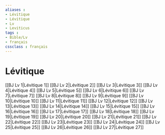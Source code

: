 ```yaml
---
aliases : 
- Lévitique
- Lévitique
- Lv
- Leviticus
tags : 
- Bible/Lv
- français
cssclass : français
---
```


# Lévitique

[[BJ Lv 1|Lévitique 1]]
[[BJ Lv 2|Lévitique 2]]
[[BJ Lv 3|Lévitique 3]]
[[BJ Lv 4|Lévitique 4]]
[[BJ Lv 5|Lévitique 5]]
[[BJ Lv 6|Lévitique 6]]
[[BJ Lv 7|Lévitique 7]]
[[BJ Lv 8|Lévitique 8]]
[[BJ Lv 9|Lévitique 9]]
[[BJ Lv 10|Lévitique 10]]
[[BJ Lv 11|Lévitique 11]]
[[BJ Lv 12|Lévitique 12]]
[[BJ Lv 13|Lévitique 13]]
[[BJ Lv 14|Lévitique 14]]
[[BJ Lv 15|Lévitique 15]]
[[BJ Lv 16|Lévitique 16]]
[[BJ Lv 17|Lévitique 17]]
[[BJ Lv 18|Lévitique 18]]
[[BJ Lv 19|Lévitique 19]]
[[BJ Lv 20|Lévitique 20]]
[[BJ Lv 21|Lévitique 21]]
[[BJ Lv 22|Lévitique 22]]
[[BJ Lv 23|Lévitique 23]]
[[BJ Lv 24|Lévitique 24]]
[[BJ Lv 25|Lévitique 25]]
[[BJ Lv 26|Lévitique 26]]
[[BJ Lv 27|Lévitique 27]]

